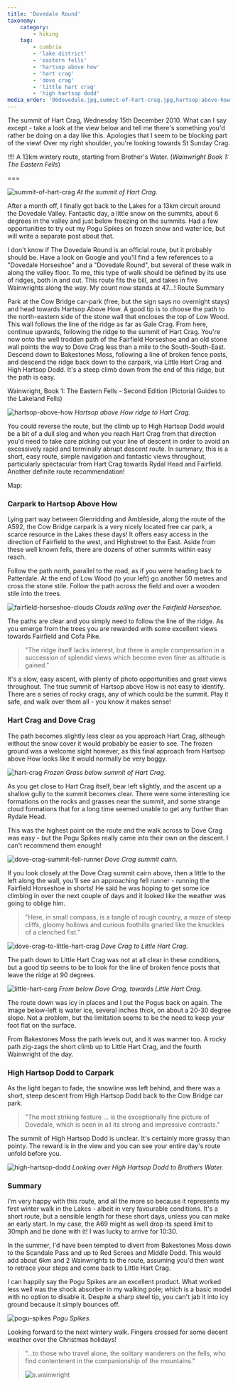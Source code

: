 ```yaml
---
title: 'Dovedale Round'
taxonomy:
    category:
        - hiking
    tag:
        - cumbria
        - 'lake district'
        - 'eastern fells'
        - 'hartsop above how'
        - 'hart crag'
        - 'dove crag'
        - 'little hart crag'
        - 'high hartsop dodd'
media_order: '00dovedale.jpg,summit-of-hart-crag.jpg,hartsop-above-how.jpg,hart-crag.jpg,dove-crag-to-little-hart-crag.jpg,dove-crag-summit-fell-runner.jpg,fairfield-horseshoe-clouds.jpg,high-hartsop-dodd.jpg,pogu-spikes.jpg,little-hart-carg.jpg'
---
```


The summit of Hart Crag, Wednesday 15th December 2010. What can I say except - take a look at the view below and tell me there's something you'd rather be doing on a day like this. Apologies that I seem to be blocking part of the view! Over my right shoulder, you're looking towards St Sunday Crag.

!!!! A 13km wintery route, starting from Brother's Water. (_Wainwright Book 1: The Eastern Fells_)

===

![summit-of-hart-crag](summit-of-hart-crag.jpg "summit-of-hart-crag")
*At the summit of Hart Crag.*

After a month off, I finally got back to the Lakes for a 13km circuit around the Dovedale Valley. Fantastic day, a little snow on the summits, about 6 degrees in the valley and just below freezing on the summits. Had a few opportunities to try out my Pogu Spikes on frozen snow and water ice, but will write a separate post about that.

I don't know if The Dovedale Round is an official route, but it probably should be. Have a look on Google and you'll find a few references to a "Dovedale Horseshoe" and a "Dovedale Round", but several of these walk in along the valley floor. To me, this type of walk should be defined by its use of ridges, both in and out. This route fits the bill, and takes in five Wainwrights along the way. My count now stands at 47...!
Route Summary

Park at the Cow Bridge car-park (free, but the sign says no overnight stays) and head towards Hartsop Above How. A good tip is to choose the path to the north-eastern side of the stone wall that encloses the top of Low Wood. This wall follows the line of the ridge as far as Gale Crag. From here, continue upwards, following the ridge to the summit of Hart Crag. You're now onto the well trodden path of the Fairfield Horseshoe and an old stone wall points the way to Dove Crag less than a mile to the South-South-East. Descend down to Bakestones Moss, following a line of broken fence posts, and descend the ridge back down to the carpark, via Little Hart Crag and High Hartsop Dodd. It's a steep climb down from the end of this ridge, but the path is easy.

Wainwright, Book 1: The Eastern Fells - Second Edition (Pictorial Guides to the Lakeland Fells)

![hartsop-above-how](hartsop-above-how.jpg "hartsop-above-how")
*Hartsop above How ridge to Hart Crag.*

You could reverse the route, but the climb up to High Hartsop Dodd would be a bit of a dull slog and when you reach Hart Crag from that direction you'd need to take care picking out your line of descent in order to avoid an excessively rapid and terminally abrupt descent route. In summary, this is a short, easy route, simple navigation and fantastic views throughout, particularly spectacular from Hart Crag towards Rydal Head and Fairfield. Another definite route recommendation!

Map:

### Carpark to Hartsop Above How

Lying part way between Glenridding and Ambleside, along the route of the A592, the Cow Bridge carpark is a very nicely located free car park, a scarce resource in the Lakes these days! It offers easy access in the direction of Fairfield to the west, and Highstreet to the East. Aside from these well known fells, there are dozens of other summits within easy reach.

Follow the path north, parallel to the road, as if you were heading back to Patterdale. At the end of Low Wood (to your left) go another 50 metres and cross the stone stile. Follow the path across the field and over a wooden stile into the trees.

![fairfield-horseshoe-clouds](fairfield-horseshoe-clouds.jpg "fairfield-horseshoe-clouds")
*Clouds rolling over the Fairfield Horseshoe.*

The paths are clear and you simply need to follow the line of the ridge. As you emerge from the trees you are rewarded with some excellent views towards Fairfield and Cofa Pike.

> "The ridge itself lacks interest, but there is ample compensation in a succession of splendid views which become even finer as altitude is gained."

It's a slow, easy ascent, with plenty of photo opportunities and great views throughout. The true summit of Hartsop above How is not easy to identify. There are a series of rocky crags, any of which could be the summit. Play it safe, and walk over them all - you know it makes sense!

### Hart Crag and Dove Crag

The path becomes slightly less clear as you approach Hart Crag, although without the snow cover it would probably be easier to see. The frozen ground was a welcome sight however, as this final approach from Hartsop above How looks like it would normally be very boggy.

![hart-crag](hart-crag.jpg "hart-crag")
*Frozen Grass below summit of Hart Crag.*

As you get close to Hart Crag itself, bear left slightly, and the ascent up a shallow gully to the summit becomes clear. There were some interesting ice formations on the rocks and grasses near the summit, and some strange cloud formations that for a long time seemed unable to get any further than Rydale Head.

This was the highest point on the route and the walk across to Dove Crag was easy - but the Pogu Spikes really came into their own on the descent. I can't recommend them enough!

![dove-crag-summit-fell-runner](dove-crag-summit-fell-runner.jpg "dove-crag-summit-fell-runner")
*Dove Crag summit cairn.*

If you look closely at the Dove Crag summit cairn above, then a little to the left along the wall, you'll see an approaching fell runner - running the Fairfield Horseshoe in shorts! He said he was hoping to get some ice climbing in over the next couple of days and it looked like the weather was going to oblige him.

> "Here, in small compass, is a tangle of rough country, a maze of steep cliffs, gloomy hollows and curious foothills gnarled like the knuckles of a clenched fist."

![dove-crag-to-little-hart-crag](dove-crag-to-little-hart-crag.jpg "dove-crag-to-little-hart-crag")
*Dove Crag to Little Hart Crag.*

The path down to Little Hart Crag was not at all clear in these conditions, but a good tip seems to be to look for the line of broken fence posts that leave the ridge at 90 degrees.

![little-hart-carg](little-hart-carg.jpg "little-hart-carg")
*From below Dove Crag, towards Little Hart Crag.*

The route down was icy in places and I put the Pogus back on again. The image below-left is water ice, several inches thick, on about a 20-30 degree slope. Not a problem, but the limitation seems to be the need to keep your foot flat on the surface.

From Bakestones Moss the path levels out, and it was warmer too. A rocky path zig-zags the short climb up to Little Hart Crag, and the fourth Wainwright of the day.

### High Hartsop Dodd to Carpark

As the light began to fade, the snowline was left behind, and there was a short, steep descent from High Hartsop Dodd back to the Cow Bridge car park.

> "The most striking feature ... is the exceptionally fine picture of Dovedale, which is seen in all its strong and impressive contrasts."

The summit of High Hartsop Dodd is unclear. It's certainly more grassy than pointy. The reward is in the view and you can see your entire day's route unfold before you.

![high-hartsop-dodd](high-hartsop-dodd.jpg "high-hartsop-dodd")
*Looking over High Hartsop Dodd to Brothers Water.*

### Summary

I'm very happy with this route, and all the more so because it represents my first winter walk in the Lakes - albeit in very favourable conditions. It's a short route, but a sensible length for these short days, unless you can make an early start. In my case, the A69 might as well drop its speed limit to 30mph and be done with it! I was lucky to arrive for 10:30.

In the summer, I'd have been tempted to divert from Bakestones Moss down to the Scandale Pass and up to Red Screes and Middle Dodd. This would add about 6km and 2 Wainwrights to the route, assuming you'd then want to retrace your steps and come back to Little Hart Crag.

I can happily say the Pogu Spikes are an excellent product. What worked less well was the shock absorber in my walking pole; which is a basic model with no option to disable it. Despite a sharp steel tip, you can't jab it into icy ground because it simply bounces off.

![pogu-spikes](pogu-spikes.jpg "pogu-spikes")
*Pogu Spikes.*

Looking forward to the next wintery walk. Fingers crossed for some decent weather over the Christmas holidays!

> "...to those who travel alone, the solitary wanderers on the fells, who find contentment in the companionship of the mountains."
> 
> ![a.wainwright](/user/images/aw-sig.png)